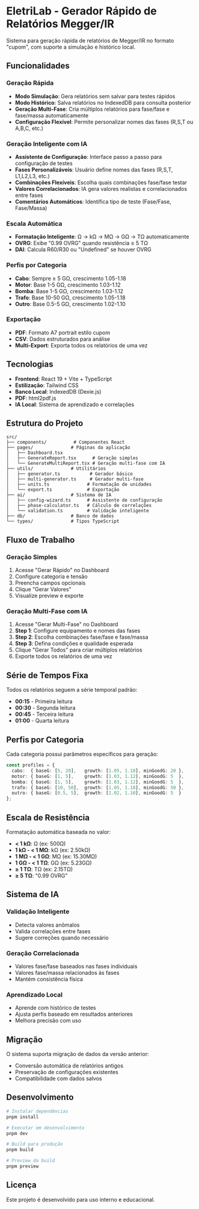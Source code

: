 # EletriLab - Gerador Rápido de Relatórios Megger/IR

Sistema para geração rápida de relatórios de Megger/IR no formato "cupom", com suporte a simulação e histórico local.

## Funcionalidades

### Geração Rápida
- **Modo Simulação**: Gera relatórios sem salvar para testes rápidos
- **Modo Histórico**: Salva relatórios no IndexedDB para consulta posterior
- **Geração Multi-Fase**: Cria múltiplos relatórios para fase/fase e fase/massa automaticamente
- **Configuração Flexível**: Permite personalizar nomes das fases (R,S,T ou A,B,C, etc.)

### Geração Inteligente com IA
- **Assistente de Configuração**: Interface passo a passo para configuração de testes
- **Fases Personalizáveis**: Usuário define nomes das fases (R,S,T, L1,L2,L3, etc.)
- **Combinações Flexíveis**: Escolha quais combinações fase/fase testar
- **Valores Correlacionados**: IA gera valores realistas e correlacionados entre fases
- **Comentários Automáticos**: Identifica tipo de teste (Fase/Fase, Fase/Massa)

### Escala Automática
- **Formatação Inteligente**: Ω → kΩ → MΩ → GΩ → TΩ automaticamente
- **OVRG**: Exibe "0.99 OVRG" quando resistência ≥ 5 TΩ
- **DAI**: Calcula R60/R30 ou "Undefined" se houver OVRG

### Perfis por Categoria
- **Cabo**: Sempre ≥ 5 GΩ, crescimento 1.05-1.18
- **Motor**: Base 1-5 GΩ, crescimento 1.03-1.12
- **Bomba**: Base 1-5 GΩ, crescimento 1.03-1.12
- **Trafo**: Base 10-50 GΩ, crescimento 1.05-1.18
- **Outro**: Base 0.5-5 GΩ, crescimento 1.02-1.10

### Exportação
- **PDF**: Formato A7 portrait estilo cupom
- **CSV**: Dados estruturados para análise
- **Multi-Export**: Exporta todos os relatórios de uma vez

## Tecnologias

- **Frontend**: React 19 + Vite + TypeScript
- **Estilização**: Tailwind CSS
- **Banco Local**: IndexedDB (Dexie.js)
- **PDF**: html2pdf.js
- **IA Local**: Sistema de aprendizado e correlações

## Estrutura do Projeto

```
src/
├── components/          # Componentes React
├── pages/              # Páginas da aplicação
│   ├── Dashboard.tsx
│   ├── GenerateReport.tsx      # Geração simples
│   └── GenerateMultiReport.tsx # Geração multi-fase com IA
├── utils/              # Utilitários
│   ├── generator.ts           # Gerador básico
│   ├── multi-generator.ts     # Gerador multi-fase
│   ├── units.ts              # Formatação de unidades
│   └── export.ts             # Exportação
├── ai/                 # Sistema de IA
│   ├── config-wizard.ts      # Assistente de configuração
│   ├── phase-calculator.ts   # Cálculo de correlações
│   └── validation.ts         # Validação inteligente
├── db/                 # Banco de dados
└── types/              # Tipos TypeScript
```

## Fluxo de Trabalho

### Geração Simples
1. Acesse "Gerar Rápido" no Dashboard
2. Configure categoria e tensão
3. Preencha campos opcionais
4. Clique "Gerar Valores"
5. Visualize preview e exporte

### Geração Multi-Fase com IA
1. Acesse "Gerar Multi-Fase" no Dashboard
2. **Step 1**: Configure equipamento e nomes das fases
3. **Step 2**: Escolha combinações fase/fase e fase/massa
4. **Step 3**: Defina condições e qualidade esperada
5. Clique "Gerar Todos" para criar múltiplos relatórios
6. Exporte todos os relatórios de uma vez

## Série de Tempos Fixa

Todos os relatórios seguem a série temporal padrão:
- **00:15** - Primeira leitura
- **00:30** - Segunda leitura
- **00:45** - Terceira leitura
- **01:00** - Quarta leitura

## Perfis por Categoria

Cada categoria possui parâmetros específicos para geração:

```typescript
const profiles = {
  cabo:  { baseG: [5, 20],   growth: [1.05, 1.18], minGoodG: 20 },
  motor: { baseG: [1, 5],    growth: [1.03, 1.12], minGoodG: 5  },
  bomba: { baseG: [1, 5],    growth: [1.03, 1.12], minGoodG: 5  },
  trafo: { baseG: [10, 50],  growth: [1.05, 1.18], minGoodG: 50 },
  outro: { baseG: [0.5, 5],  growth: [1.02, 1.10], minGoodG: 5  }
};
```

## Escala de Resistência

Formatação automática baseada no valor:
- **< 1 kΩ**: Ω (ex: 500Ω)
- **1 kΩ - < 1 MΩ**: kΩ (ex: 2.50kΩ)
- **1 MΩ - < 1 GΩ**: MΩ (ex: 15.30MΩ)
- **1 GΩ - < 1 TΩ**: GΩ (ex: 5.23GΩ)
- **≥ 1 TΩ**: TΩ (ex: 2.15TΩ)
- **≥ 5 TΩ**: "0.99 OVRG"

## Sistema de IA

### Validação Inteligente
- Detecta valores anômalos
- Valida correlações entre fases
- Sugere correções quando necessário

### Geração Correlacionada
- Valores fase/fase baseados nas fases individuais
- Valores fase/massa relacionados às fases
- Mantém consistência física

### Aprendizado Local
- Aprende com histórico de testes
- Ajusta perfis baseado em resultados anteriores
- Melhora precisão com uso

## Migração

O sistema suporta migração de dados da versão anterior:
- Conversão automática de relatórios antigos
- Preservação de configurações existentes
- Compatibilidade com dados salvos

## Desenvolvimento

```bash
# Instalar dependências
pnpm install

# Executar em desenvolvimento
pnpm dev

# Build para produção
pnpm build

# Preview da build
pnpm preview
```

## Licença

Este projeto é desenvolvido para uso interno e educacional.
